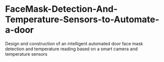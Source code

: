 # FaceMask-Detection-And-Temperature-Sensors-to-Automate-a-door
Design and construction of an intelligent automated door face mask detection and temperature reading based on a smart camera and temperature sensors
